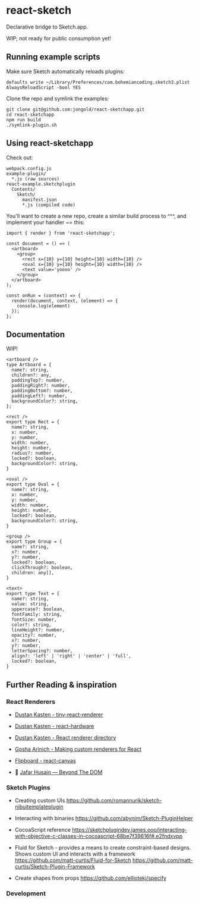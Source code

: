 # react-sketch

Declarative bridge to Sketch.app.

WIP; not ready for public consumption yet!

## Running example scripts
Make sure Sketch automatically reloads plugins:
```
defaults write ~/Library/Preferences/com.bohemiancoding.sketch3.plist AlwaysReloadScript -bool YES
```

Clone the repo and symlink the examples:
```
git clone git@github.com:jongold/react-sketchapp.git
cd react-sketchapp
npm run build
./symlink-plugin.sh
```

## Using react-sketchapp
Check out:
```
webpack.config.js
example-plugin/
  *.js (raw sources)
react-example.sketchplugin
  Contents/
    Sketch/
      manifest.json
      *.js (compiled code)
```

You'll want to create a new repo, create a similar build process to ^^^, and implement your handler ~= this:

```
import { render } from 'react-sketchapp';

const document = () => (
  <artboard>
    <group>
      <rect x={10} y={10} height={10} width={10} />
      <oval x={10} y={10} height={10} width={10} />
      <text value='yoooo' />
    </group>
  </artboard>
);

const onRun = (context) => {
  render(document, context, (element) => {
    console.log(element)
  });
};
```

## Documentation
WIP!
```
<artboard />
type Artboard = {
  name?: string,
  children?: any,
  paddingTop?: number,
  paddingRight?: number,
  paddingBottom?: number,
  paddingLeft?: number,
  backgroundColor?: string,
};

<rect />
export type Rect = {
  name?: string,
  x: number,
  y: number,
  width: number,
  height: number,
  radius?: number,
  locked?: boolean,
  backgroundColor?: string,
}

<oval />
export type Oval = {
  name?: string,
  x: number,
  y: number,
  width: number,
  height: number,
  locked?: boolean,
  backgroundColor?: string,
}

<group />
export type Group = {
  name?: string,
  x?: number,
  y?: number,
  locked?: boolean,
  clickThrough?: boolean,
  children: any[],
}

<text>
export type Text = {
  name?: string,
  value: string,
  uppercase?: boolean,
  fontFamily: string,
  fontSize: number,
  color?: string,
  lineHeight?: number,
  opacity?: number,
  x?: number,
  y?: number,
  letterSpacing?: number,
  align?: 'left' | 'right' | 'center' | 'full',
  locked?: boolean,
}
```

## Further Reading & inspiration
### React Renderers
- [Dustan Kasten - tiny-react-renderer](https://github.com/iamdustan/tiny-react-renderer)

- [Dustan Kasten - react-hardware](https://github.com/iamdustan/react-hardware)

- [Dustan Kasten - React renderer directory](http://iamdustan.com/react-renderers/)

- [Gosha Arinich - Making custom renderers for React](http://goshakkk.name/react-custom-renderers/)

- [Flipboard - react-canvas](https://github.com/Flipboard/react-canvas)

- 🎥 [Jafar Husain — Beyond The DOM](https://www.youtube.com/watch?v=eNC0mRYGWgc)

### Sketch Plugins
- Creating custom UIs https://github.com/romannurik/sketch-nibuitemplateplugin

- Interacting with binaries https://github.com/abynim/Sketch-PluginHelper

- CocoaScript reference https://sketchplugindev.james.ooo/interacting-with-objective-c-classes-in-cocoascript-68be7f39616f#.e2fndxvpp

- Fluid for Sketch - provides a means to create constraint-based designs. Shows custom UI and interacts with a framework https://github.com/matt-curtis/Fluid-for-Sketch https://github.com/matt-curtis/Sketch-Plugin-Framework

- Create shapes from props https://github.com/elliotekj/specify

### Development
```
```

